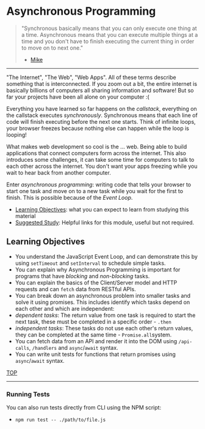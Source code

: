# Asynchronous Programming

> "Synchronous basically means that you can only execute one thing at a time. Asynchronous means that you can execute multiple things at a time and you don't have to finish executing the current thing in order to move on to next one."
>
> - [Mike](https://stackoverflow.com/a/33585047)

---

"The Internet", "The Web", "Web Apps". All of these terms describe something that is interconnected. If you zoom out a bit, the entire internet is basically billions of computers all sharing information and software! But so far your projects have been all alone on your computer :(

Everything you have learned so far happens on the _callstack_, everything on the callstack executes _synchronously_. Synchronous means that each line of code will finish executing before the next one starts. Think of infinite loops, your browser freezes because nothing else can happen while the loop is looping!

What makes web development so cool is the ... web. Being able to build applications that connect computers form across the internet. This also introduces some challenges, it can take some time for computers to talk to each other across the internet. You don't want your apps freezing while you wait to hear back from another computer.

Enter _asynchronous programming_: writing code that tells your browser to start one task and move on to a new task while you wait for the first to finish. This is possible because of the _Event Loop_.

- [Learning Objectives](#learning-objectives): what you can expect to learn from
  studying this material
- [Suggested Study](./suggested-study.md): Helpful links for this module, useful
  but not required.

## Learning Objectives

- You understand the JavaScript Event Loop, and can demonstrate this by using `setTimeout` and `setInterval` to schedule simple tasks.
- You can explain why Asynchronous Programming is important for programs that have _blocking_ and _non-blocking_ tasks.
- You can explain the basics of the Client/Server model and HTTP requests and can `fetch` data from RESTful APIs.
- You can break down an asynchronous problem into smaller tasks and solve it using promises. This includes identify which tasks depend on each other and which are independent:
- _dependent tasks_: The return value from one task is required to start the next task, these must be completed in a specific order - `.then`
- _independent tasks_: These tasks do not use each other's return values, they can be completed at the same time - `Promise.all`system.
- You can fetch data from an API and render it into the DOM using `/api-calls`, `/handlers` and `async`/`await` syntax.
- You can write unit tests for functions that return promises using `async`/`await` syntax.

[TOP](#asynchronous-programming)

---

### Running Tests

You can also run tests directly from CLI using the NPM script:

- `npm run test -- ./path/to/file.js`
